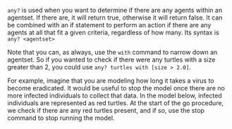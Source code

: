 `any?` is used when you want to determine if there are any agents within an agentset. If there are, it will return true, otherwise it will return false. It can be combined with an if statement to perform an action if there are any agents at all that fit a given criteria, regardless of how many. Its syntax is `any? <agentset>`

Note that you can, as always, use the `with` command to narrow down an agentset. So if you wanted to check if there were any turtles with a size greater than 2, you could use `any? turtles with [size > 2.0]`. 

For example, imagine that you are modeling how long it takes a virus to become eradicated. It would be useful to stop the model once there are no more infected individuals to collect that data. In the model below, infected individuals are represented as red turtles. At the start of the go procedure, we check if there are any red turtles present, and if so, use the stop command to stop running the model.
